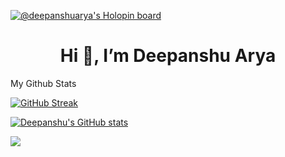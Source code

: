 <!---
- 👋 Hi, I’m @deepanshuarya75way
- 👀 I’m interested in ...
- 🌱 I’m currently learning ...
- 💞️ I’m looking to collaborate on ...
- 📫 How to reach me ...
- 😄 Pronouns: ...
- ⚡ Fun fact: ...
--->
<!---
deepanshuarya75way/deepanshuarya75way is a ✨ special ✨ repository because its `README.md` (this file) appears on your GitHub profile.
You can click the Preview link to take a look at your changes.
--->


[![@deepanshuarya's Holopin board](https://holopin.io/api/user/board?user=deepanshuarya)](https://holopin.io/@deepanshuarya)
<h1 align="center">Hi 👋, I’m Deepanshu Arya</h1>


My Github Stats

[![GitHub Streak](https://streak-stats.demolab.com?user=deepanshuarya75way&theme=radical)](https://git.io/streak-stats)

[![Deepanshu's GitHub stats](https://github-readme-stats.vercel.app/api?username=deepanshuarya75way&theme=radical&rank_icon=github)](https://github.com/deepanshuarya75way/github-readme-stats)

<!-- ![Top Langs](https://github-readme-stats.vercel.app/api/top-langs/?username=AryaDeepanshu&layout=compact&theme=radical) -->

[![](https://visitcount.itsvg.in/api?id=deepanshuarya75way&label=Profile%20Views&color=0&icon=0&pretty=true)](https://visitcount.itsvg.in) 
